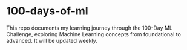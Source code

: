 # 100-days-of-ml
This repo documents my learning journey through the 100-Day ML Challenge, exploring Machine Learning concepts from foundational to advanced. It will be updated weekly. 
